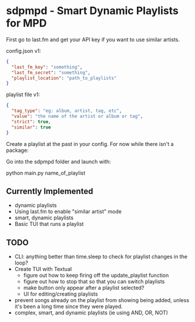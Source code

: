 # sdpmpd - Smart Dynamic Playlists for MPD

First go to last.fm and get your API key if you want to use similar artists. 

config.json v1:
```json
{
  "last_fm_key": "something",
  "last_fm_secret": "something",
  "playlist_location": "path_to_playlists"
}
```

playlist file v1:

```json
{
  "tag_type": "eg: album, artist, tag, etc",
  "value": "the name of the artist or album or tag",
  "strict": true,
  "similar": true
}
```
Create a playlist at the past in your config. For now while there isn't a package:

Go into the sdpmpd folder and launch with:

python main.py name_of_playlist

## Currently Implemented
- dynamic playlists
- Using last.fm to enable "similar artist" mode
- smart, dynamic playlists
- Basic TUI that runs a playlist

## TODO
- CLI: anything better than time.sleep to check for playlist changes in the loop?
- Create TUI with Textual
  - figure out how to keep firing off the update_playlist function
  - figure out how to stop that so that you can switch playlists
  - make button only appear after a playlist selected?
  - UI for editing/creating playlists
- prevent songs already on the playlist from showing being added, unless it's been a long time since they were played.
- complex, smart, and dynamic playlists (ie using AND, OR, NOT)